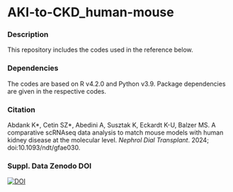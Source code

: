 # AKI-to-CKD_human-mouse

### Description
This repository includes the codes used in the reference below.

### Dependencies
The codes are based on R v4.2.0 and Python v3.9. Package dependencies are given in the respective codes.

### Citation
Abdank K*, Cetin SZ*, Abedini A, Susztak K, Eckardt K-U, Balzer MS. A comparative scRNAseq data analysis to match mouse models with human kidney disease at the molecular level. _Nephrol Dial Transplant_. 2024; doi:10.1093/ndt/gfae030.

### Suppl. Data Zenodo DOI
[![DOI](https://zenodo.org/badge/DOI/10.5281/zenodo.10512855.svg)](https://doi.org/10.5281/zenodo.10512855)
